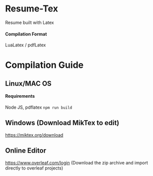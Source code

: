 # Resume-Tex
Resume built with Latex

#### Compilation Format
LuaLatex / pdfLatex

# Compilation Guide

## Linux/MAC OS
#### Requirements
Node JS, pdflatex
`npm run build`



## Windows (Download MikTex to edit)
https://miktex.org/download

## Online Editor
https://www.overleaf.com/login
(Download the zip archive and import directly to overleaf projects)
